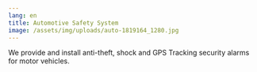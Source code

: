 ```yaml
---
lang: en
title: Automotive Safety System
image: /assets/img/uploads/auto-1819164_1280.jpg
---
```

We provide and install anti-theft, shock and GPS Tracking security alarms for motor vehicles.